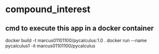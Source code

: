 # compound_interest
## cmd to execute this app in a docker container

docker build -t marcus01101100/pycalculus:1.0 .
docker run --name pycalculus1 -it marcus01101100/pycalculus
